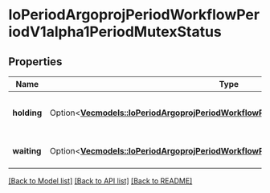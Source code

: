 # IoPeriodArgoprojPeriodWorkflowPeriodV1alpha1PeriodMutexStatus

## Properties

Name | Type | Description | Notes
------------ | ------------- | ------------- | -------------
**holding** | Option<[**Vec<models::IoPeriodArgoprojPeriodWorkflowPeriodV1alpha1PeriodMutexHolding>**](io.argoproj.workflow.v1alpha1.MutexHolding.md)> | Holding is a list of mutexes and their respective objects that are held by mutex lock for this io.argoproj.workflow.v1alpha1. | [optional]
**waiting** | Option<[**Vec<models::IoPeriodArgoprojPeriodWorkflowPeriodV1alpha1PeriodMutexHolding>**](io.argoproj.workflow.v1alpha1.MutexHolding.md)> | Waiting is a list of mutexes and their respective objects this workflow is waiting for. | [optional]

[[Back to Model list]](../README.md#documentation-for-models) [[Back to API list]](../README.md#documentation-for-api-endpoints) [[Back to README]](../README.md)


